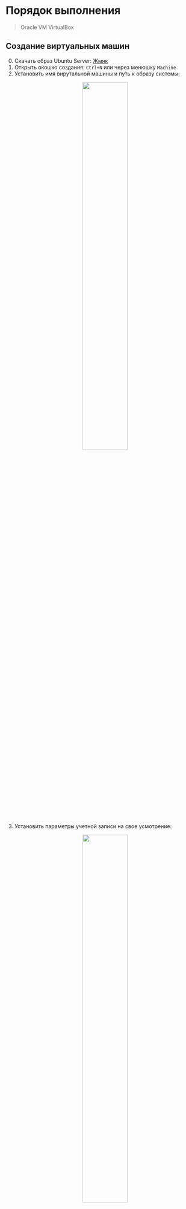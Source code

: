 # Порядок выполнения

> Oracle VM VirtualBox

## Создание виртуальных машин

0. Скачать образ Ubuntu Server: [Жмяк](https://ubuntu.com/download/server)
1. Открыть окошко создания: `Ctrl+N` или через менюшку `Machine`
2. Установить имя вирутальной машины и путь к образу системы:
    <p align="center">
      <img src="https://user-images.githubusercontent.com/61819948/220580245-b8520aa0-fceb-444f-9311-c0650634c39c.png" width=50% />
    </p>
3. Установить параметры учетной записи на свое усмотрение:
    <p align="center">
      <img src="https://user-images.githubusercontent.com/61819948/220581590-cf227813-2ca8-4d43-80ef-acabf729d7fc.png" width=50% />
    </p>
4. Установать размер оперативной памяти и число ядер (`2 Гб` и `2 ядра` хватает):
    <p align="center">
      <img src="https://user-images.githubusercontent.com/61819948/220585182-82008ed2-78b6-40b1-8d80-f621e7a19513.png" width=50% />
    </p>
5. Установить размер виртуального жесткого диска (`10 Гб` хватает):
    <p align="center">
      <img src="https://user-images.githubusercontent.com/61819948/220585839-c6ddc3fb-889e-4409-88e7-4f1cb7fc07f2.png" width=50% />
    </p>
6. Проверить введенную информацию и завершить создание кнопкой `Finish`:
    <p align="center">
      <img src="https://user-images.githubusercontent.com/61819948/220586238-7ac44a05-b7f3-4218-8298-f1ae402d98d1.png" width=50% />
    </p>
7. Повторить пункты 1-6 для создания второй виртуальной машины (`vm2`).

## Настройка сети

> **Проводить до запуска машин, точнее, до установки системы на машины, чтобы не страдать, ибо при установке все настраивается автоматически**

1. Создать DHCP-сервер для будущей внутренней сети (`Internal network`) между виртуальными машинами (выполнять в терминале хостовой **НЕ**виртуальной машины) :
        
        # создать
        $ vboxmanage dhcpserver add --netname intnet --ip 10.10.10.1 --netmask 255.255.255.0 --lowerip 10.10.10.2 --upperip 10.10.10.212 --enable
        # проверить
        $ vboxmanage list dhcpservers
        NetworkName:    intnet
        Dhcpd IP:       10.10.10.1
        LowerIPAddress: 10.10.10.2
        UpperIPAddress: 10.10.10.212
        NetworkMask:    255.255.255.0
        Enabled:        Yes
        Global Configuration:
          minLeaseTime:     default
          defaultLeaseTime: default
          maxLeaseTime:     default
          Forced options:   None
          Suppressed opts.: None
            1/legacy: 255.255.255.0
        Groups:               None
        Individual Configs:   None
2. Настроить подключение первой машины к сети интернет (`Settings -> Network -> Adapter 1`, из выпадающего списка `Bridged Adapter`):
    <p align="center">
      <img src="https://user-images.githubusercontent.com/61819948/220590741-7d3ccd05-f834-47c7-8c3d-51b881c1e60f.png" width=50% />
    </p>
3. Настроить подключение первой машины к внутренней сети (там же `Adapter 2`, из выпадающего списка `Internal Network`, в поле `Name` ввести имя DHCP-сервера, указанного при создании командой после `--netname`, в инструкции `intnet`, имя по умолчанию):
    <p align="center">
      <img src="https://user-images.githubusercontent.com/61819948/220591821-6b2d8b6b-3f8d-4607-9dd5-84929a06b432.png" width=50% />
    </p>
4. Нажать `OK`, завершив настройку первой машины.
5. Повторить пункты 2-4 для второй машины (да, по условию на второй машине не должно быть соединения с интернетом, но нам необходимо установить apache, потом адаптер для подключения к сети интернет мы отключим)

